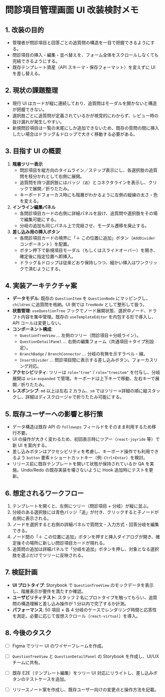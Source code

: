 # 問診項目管理画面 UI 改装検討メモ

## 1. 改装の目的
- 管理者が問診項目と回答ごとの追質問の構造を一目で把握できるようにする。
- 問診項目の挿入・編集・並べ替えを、フォーム全体をスクロールしなくても完結できるようにする。
- 既存テンプレート資産（API スキーマ・保存フォーマット）を変えずに UI を差し替える。

## 2. 現状の課題整理
- 現行 UI はカードが縦に連続しており、追質問はモーダルを開かないと構造が把握できない。
- 選択肢ごとに追質問が定義されているかが視覚的にわからず、レビュー時の抜け漏れが発生しやすい。
- 新規問診項目は一覧の末尾にしか追加できないため、既存の質問の間に挿入したい場合はドラッグ＆ドロップで大きく移動する必要がある。

## 3. 目指す UI の概要
1. **階層ツリー表示**
   - 問診項目を縦方向のタイムライン／ステップ表示にし、各選択肢の追質問を枝分かれとして右側に展開。
   - 追質問を持つ選択肢にはバッジ（`追`）とコネクタラインを表示し、クリックで展開／折りたたみ。
   - キーボードフォーカス時にも階層がわかるように左側の縦線の太さ・色を変える。
2. **インライン編集パネル**
   - 各問診項目カードの右側に詳細パネルを設け、追質問や選択肢をその場で編集可能にする。
   - 分岐の追加も同じパネル上で完結させ、モーダル遷移を廃止する。
3. **差し込み用の挿入ボタン**
   - 各問診項目カードの境界に「＋ この位置に追加」ボタン（`AddDivider` コンポーネント）を配置。
   - ボタン押下で新規項目モーダル（もしくはスライドオーバー）を開き、確定後に指定位置へ即挿入。
   - ドラッグ＆ドロップは従来どおり保持しつつ、細かい挿入はワンクリックで済むようにする。

## 4. 実装アーキテクチャ案
- **データモデル**: 既存の `QuestionItem` を `QuestionNode` にマッピングし、`children` に追質問を格納。UI 側では `TreeNode` として整形して扱う。
- **状態管理**: `useQuestionTree` フックでノード展開状態、選択中ノード、ドラフト内容を集中管理。既存の `useTemplateEditor` を内包する形で導入し、API コールは変更しない。
- **コンポーネント構成**:
  - `QuestionTreeView` … 左側のツリー（問診項目＋分岐ライン）。
  - `QuestionDetailPanel` … 右側の編集フォーム（共通項目＋タイプ別設定）。
  - `BranchBadge` / `BranchConnector` … 分岐の有無を示すラベル・線。
  - `InsertDivider` … 問診項目間に表示する差し込みボタン。フォーカスリング対応。
- **アクセシビリティ**: ツリーは `role="tree"` / `role="treeitem"` を付与し、分岐展開は `aria-expanded` で管理。キーボードは上下キーで移動、左右キーで展開／折りたたみ。
- **レスポンシブ**: `md` 以上は左右 2 カラム、`sm` ではツリー→詳細の順に縦スタックし、詳細はディスクロージャで折りたたみ可能にする。

## 5. 既存ユーザーへの影響と移行策
- データ構造は既存 API の `followups` フィールドをそのまま利用するため移行不要。
- UI の操作が大きく変わるため、初回表示時にツアー（`react-joyride` 等）で新 UI を案内する。
- 差し込みボタンはアクセシビリティを考慮し、キーボード操作でも利用できるよう `button` 要素＋ショートカットキー（例: `Ctrl+Enter`）を検討。
- リリース前に既存テンプレートを開いて状態が保持されているか QA を実施。Undo/Redo の既存実装を壊さないように Hook 追加時にテストを更新。

## 6. 想定されるワークフロー
1. テンプレートを開くと、左側にツリー（問診項目 + 分岐）が縦に並ぶ。
2. 分岐のある選択肢には青色バッジ「追」が付き、クリックすると子ノードが右側に表示される。
3. ノードを選択すると右側の詳細パネルで質問文・入力方式・回答分岐を編集できる。
4. ノード間の「＋ この位置に追加」ボタンを押すと挿入ダイアログが開き、確定後その場所に新しい問診項目カードが現れる。
5. 追質問の追加は詳細パネルで「分岐を追加」ボタンを押し、対象となる選択肢を選ぶだけでツリーに反映される。

## 7. 検証計画
- **UI プロトタイプ**: Storybook で `QuestionTreeView` のモックデータを表示し、階層表示が要件を満たすか確認。
- **ユーザビリティテスト**: スタッフ 2 名にプロトタイプを触ってもらい、追質問の構造理解と差し込み操作が 1 分以内で完了するか計測。
- **パフォーマンス**: 50 項目 × 各 4 分岐のケースでレンダリング時間と応答性を測定。必要に応じて仮想スクロール（`react-virtual`）を導入。

## 8. 今後のタスク
- [ ] Figma でツリー UI のワイヤーフレームを作成。
- [ ] `QuestionTreeView` と `QuestionDetailPanel` の Storybook を作成し、UI/UX チームに共有。
- [ ] 既存 E2E（テンプレート編集）をツリー UI 対応にリライトし、差し込みボタンのテストケースを追加。
- [ ] リリースノート案を作成し、既存ユーザー向けの変更点と操作方法を記載。

